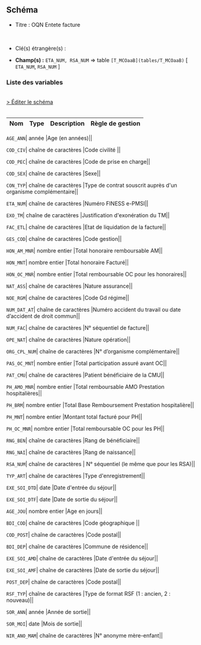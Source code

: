 ## Schéma


- Titre : OQN Entete facture
<br />



- Clé(s) étrangère(s) : <br />

- **Champ(s) :** `ETA_NUM, RSA_NUM`
  => table `[T_MCOaaB](tables/T_MCOaaB)` [ `ETA_NUM`, `RSA_NUM` ]<br />

 
### Liste des variables
<br />
<div>
    <a href="https://gitlab.com/healthdatahub/applications-du-hdh/schema-snds/-/tree/master/schemas/PMSI MCO/T_MCOaaFA.json"
       target="_blank" rel="noopener noreferrer">> Éditer le schéma</a>
</div>
<br />

Nom | Type | Description | Règle de gestion
-|-|-|-



`AGE_ANN`| année |Age (en années)||

`COD_CIV`| chaîne de caractères |Code civilité ||

`COD_PEC`| chaîne de caractères |Code de prise en charge||

`COD_SEX`| chaîne de caractères |Sexe||

`CON_TYP`| chaîne de caractères |Type de contrat souscrit auprès d'un organisme complémentaire||

`ETA_NUM`| chaîne de caractères |Numéro FINESS e-PMSI||

`EXO_TM`| chaîne de caractères |Justification d'exonération du TM||

`FAC_ETL`| chaîne de caractères |Etat de liquidation de la facture||

`GES_COD`| chaîne de caractères |Code gestion||

`HON_AM_MNR`| nombre entier |Total honoraire remboursable AM||

`HON_MNT`| nombre entier |Total honoraire Facturé||

`HON_OC_MNR`| nombre entier |Total remboursable OC pour les honoraires||

`NAT_ASS`| chaîne de caractères |Nature assurance||

`NOE_RGM`| chaîne de caractères |Code Gd régime||

`NUM_DAT_AT`| chaîne de caractères |Numéro accident du travail ou date d’accident de droit commun||

`NUM_FAC`| chaîne de caractères |N° séquentiel de facture||

`OPE_NAT`| chaîne de caractères |Nature opération||

`ORG_CPL_NUM`| chaîne de caractères |N° d’organisme complémentaire||

`PAS_OC_MNT`| nombre entier |Total participation assuré avant OC||

`PAT_CMU`| chaîne de caractères |Patient bénéficiaire de la CMU||

`PH_AMO_MNR`| nombre entier |Total remboursable AMO Prestation hospitalières||

`PH_BRM`| nombre entier |Total Base Remboursement Prestation hospitalière||

`PH_MNT`| nombre entier |Montant total facturé pour  PH||

`PH_OC_MNR`| nombre entier |Total remboursable OC pour les PH||

`RNG_BEN`| chaîne de caractères |Rang de bénéficiaire||

`RNG_NAI`| chaîne de caractères |Rang de naissance||

`RSA_NUM`| chaîne de caractères | N° séquentiel (le même que pour les RSA)||

`TYP_ART`| chaîne de caractères |Type d'enregistrement||

`EXE_SOI_DTD`| date |Date d'entrée du séjour||

`EXE_SOI_DTF`| date |Date de sortie du séjour||

`AGE_JOU`| nombre entier |Age en jours||

`BDI_COD`| chaîne de caractères |Code géographique ||

`COD_POST`| chaîne de caractères |Code postal||

`BDI_DEP`| chaîne de caractères |Commune de résidence||

`EXE_SOI_AMD`| chaîne de caractères |Date d'entrée du séjour||

`EXE_SOI_AMF`| chaîne de caractères |Date de sortie du séjour||

`POST_DEP`| chaîne de caractères |Code postal||

`RSF_TYP`| chaîne de caractères |Type de format RSF (1 : ancien, 2 : nouveau)||

`SOR_ANN`| année |Année de sortie||

`SOR_MOI`| date |Mois de sortie||

`NIR_ANO_MAM`| chaîne de caractères |N° anonyme mère-enfant||
